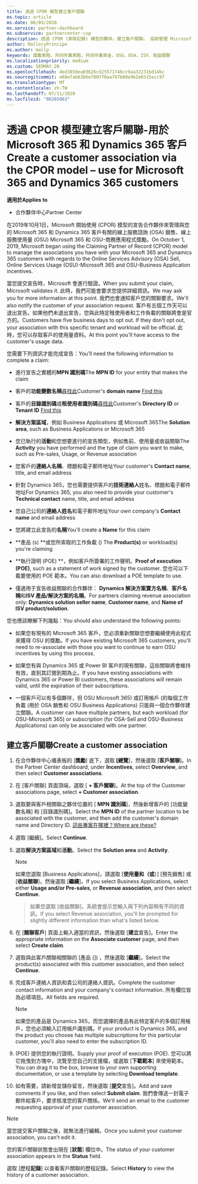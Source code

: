 ```yaml
---
title: 透過 CPOR 模型建立客戶關聯
ms.topic: article
ms.date: 06/03/2020
ms.service: partner-dashboard
ms.subservice: partnercenter-csp
description: 透過 CPOR (索取記錄) 模型的夥伴，建立客戶關聯。 協助管理 Microsoft 365 和 Dynamics 365 客戶的銷售、使用、& 獎勵。
author: MalloryPrincipe
ms.author: mallp
keywords: 獎勵索賠，共同作業索賠，共同作業資金，OSU，OSA，ISV，收益關聯
ms.localizationpriority: medium
ms.custom: SEOMAY.20
ms.openlocfilehash: ded3850ea03626cd25571746cc9aa32231bd14bc
ms.sourcegitcommit: e68e7ab63b6e7807f0aa797680e9b2e0315ecc97
ms.translationtype: MT
ms.contentlocale: zh-TW
ms.lasthandoff: 07/11/2020
ms.locfileid: "86265063"
---
```

# <a name="create-a-customer-association-via-the-cpor-model--use-for-microsoft-365-and-dynamics-365-customers"></a><span data-ttu-id="e4b3c-105">透過 CPOR 模型建立客戶關聯-用於 Microsoft 365 和 Dynamics 365 客戶</span><span class="sxs-lookup"><span data-stu-id="e4b3c-105">Create a customer association via the CPOR model – use for Microsoft 365 and Dynamics 365 customers</span></span>

<span data-ttu-id="e4b3c-106">**適用於**</span><span class="sxs-lookup"><span data-stu-id="e4b3c-106">**Applies to**</span></span>

- <span data-ttu-id="e4b3c-107">合作夥伴中心</span><span class="sxs-lookup"><span data-stu-id="e4b3c-107">Partner Center</span></span>

<span data-ttu-id="e4b3c-108">在2019年10月1日，Microsoft 開始使用 (CPOR) 模型的宣告合作夥伴來管理與您的 Microsoft 365 和 Dynamics 365 客戶有關的線上服務諮詢 (OSA) 銷售、線上服務使用量 (OSU) Microsoft 365 和 OSU-商務應用程式獎勵。</span><span class="sxs-lookup"><span data-stu-id="e4b3c-108">On October 1, 2019, Microsoft began using the Claiming Partner of Record (CPOR) model to manage the associations you have with your Microsoft 365 and Dynamics 365 customers with regards to the Online Services Advisory (OSA) Sell, Online Services Usage (OSU)-Microsoft 365 and OSU-Business Application incentives.</span></span>

<span data-ttu-id="e4b3c-109">當您提交宣告時，Microsoft 會進行驗證。</span><span class="sxs-lookup"><span data-stu-id="e4b3c-109">When you submit your claim, Microsoft validates it.</span></span> <span data-ttu-id="e4b3c-110">此時，我們可能會要求您提供詳細資訊。</span><span class="sxs-lookup"><span data-stu-id="e4b3c-110">We may ask you for more information at this point.</span></span> <span data-ttu-id="e4b3c-111">我們也會通知客戶您的關聯要求。</span><span class="sxs-lookup"><span data-stu-id="e4b3c-111">We'll also notify the customer of your association request.</span></span> <span data-ttu-id="e4b3c-112">客戶有五個工作天可以退出宣告。如果他們未退出宣告，您與此特定租使用者和工作負載的關聯將會是官方的。</span><span class="sxs-lookup"><span data-stu-id="e4b3c-112">Customers have five business days to opt out. If they don't opt out, your association with this specific tenant and workload will be official.</span></span> <span data-ttu-id="e4b3c-113">此時，您可以存取客戶的使用量資料。</span><span class="sxs-lookup"><span data-stu-id="e4b3c-113">At this point you'll have access to the customer's usage data.</span></span> 

<span data-ttu-id="e4b3c-114">您需要下列資訊才能完成宣告：</span><span class="sxs-lookup"><span data-stu-id="e4b3c-114">You'll need the following information to complete a claim:</span></span>

- <span data-ttu-id="e4b3c-115">進行宣告之實體的**MPN 識別碼**</span><span class="sxs-lookup"><span data-stu-id="e4b3c-115">The **MPN ID** for your entity that makes the claim</span></span>

- <span data-ttu-id="e4b3c-116">客戶的**功能變數名稱**[尋找此](https://docs.microsoft.com/partner-center/find-customer-domain-name)</span><span class="sxs-lookup"><span data-stu-id="e4b3c-116">Customer's **domain name** [Find this](https://docs.microsoft.com/partner-center/find-customer-domain-name)</span></span>

- <span data-ttu-id="e4b3c-117">客戶的**目錄識別碼**或**租使用者識別碼**[尋找此](https://docs.microsoft.com/partner-center/find-customer-domain-name)</span><span class="sxs-lookup"><span data-stu-id="e4b3c-117">Customer's **Directory ID** or **Tenant ID** [Find this](https://docs.microsoft.com/partner-center/find-customer-domain-name)</span></span>

- <span data-ttu-id="e4b3c-118">**解決方案區域**，例如 Business Applications 或 Microsoft 365</span><span class="sxs-lookup"><span data-stu-id="e4b3c-118">The **Solution area**, such as Business Applications or Microsoft 365</span></span>

- <span data-ttu-id="e4b3c-119">您已執行的**活動**和您想要進行的宣告類型，例如售前、使用量或收益關聯</span><span class="sxs-lookup"><span data-stu-id="e4b3c-119">The **Activity** you have performed and the type of claim you want to make, such as Pre-sales, Usage, or Revenue association</span></span>

- <span data-ttu-id="e4b3c-120">您客戶的**連絡人名稱**、標題和電子郵件地址</span><span class="sxs-lookup"><span data-stu-id="e4b3c-120">Your customer's **Contact name**, title, and email address</span></span>

- <span data-ttu-id="e4b3c-121">針對 Dynamics 365，您也需要提供客戶的**技術連絡人**姓名、標題和電子郵件地址</span><span class="sxs-lookup"><span data-stu-id="e4b3c-121">For Dynamics 365, you also need to provide your customer's **Technical contact** name, title, and email address</span></span>

- <span data-ttu-id="e4b3c-122">您自己公司的**連絡人姓名**和電子郵件地址</span><span class="sxs-lookup"><span data-stu-id="e4b3c-122">Your own company's **Contact name** and email address</span></span>

- <span data-ttu-id="e4b3c-123">您將建立此宣告的**名稱**</span><span class="sxs-lookup"><span data-stu-id="e4b3c-123">You'll create a **Name** for this claim</span></span>

- <span data-ttu-id="e4b3c-124">\*\*產品 (s) \*\*或您所索取的工作負載 () </span><span class="sxs-lookup"><span data-stu-id="e4b3c-124">The **Product(s)** or workload(s) you're claiming</span></span>

- <span data-ttu-id="e4b3c-125">\*\*執行證明 (POE) \*\*，例如客戶所簽署的工作聲明。</span><span class="sxs-lookup"><span data-stu-id="e4b3c-125">**Proof of execution (POE)**, such as a statement of work signed by the customer.</span></span> <span data-ttu-id="e4b3c-126">您也可以下載要使用的 POE 範本。</span><span class="sxs-lookup"><span data-stu-id="e4b3c-126">You can also download a POE template to use.</span></span>

- <span data-ttu-id="e4b3c-127">僅適用于宣告收益關聯的合作夥伴： **Dynamics 解決方案賣方名稱**、**客戶名稱**和**ISV 產品/解決方案的名稱**。</span><span class="sxs-lookup"><span data-stu-id="e4b3c-127">For partners claiming revenue association only: **Dynamics solution seller name**, **Customer name**, and **Name of ISV product/solution**.</span></span> 

<span data-ttu-id="e4b3c-128">您也應該瞭解下列幾點：</span><span class="sxs-lookup"><span data-stu-id="e4b3c-128">You should also understand the following points:</span></span>

- <span data-ttu-id="e4b3c-129">如果您有現有的 Microsoft 365 客戶，您必須重新關聯您想要繼續使用此程式來獲得 OSU 的獎勵。</span><span class="sxs-lookup"><span data-stu-id="e4b3c-129">If you have existing Microsoft 365 customers, you'll need to re-associate with those you want to continue to earn OSU incentives by using this process.</span></span>

- <span data-ttu-id="e4b3c-130">如果您有與 Dynamics 365 或 Power BI 客戶的現有關聯，這些關聯將會維持有效，直到其訂閱到期為止。</span><span class="sxs-lookup"><span data-stu-id="e4b3c-130">If you have existing associations with Dynamics 365 or Power BI customers, these associations will remain valid, until the expiration of their subscriptions.</span></span>

- <span data-ttu-id="e4b3c-131">一個客戶可以有多個夥伴，但 OSU Microsoft 365) 或訂用帳戶 (的每個工作負載 (用於 OSA 銷售和 OSU Business Applications) 只能與一個合作夥伴建立關聯。</span><span class="sxs-lookup"><span data-stu-id="e4b3c-131">A customer can have multiple partners, but each workload (for OSU-Microsoft 365) or subscription (for OSA-Sell and OSU-Business Applications) can only be associated with one partner.</span></span>

## <a name="create-a-customer-association"></a><span data-ttu-id="e4b3c-132">建立客戶關聯</span><span class="sxs-lookup"><span data-stu-id="e4b3c-132">Create a customer association</span></span>

1. <span data-ttu-id="e4b3c-133">在合作夥伴中心儀表板的 [**獎勵**] 底下，選取 **[總覽**]，然後選取 [**客戶關聯**]。</span><span class="sxs-lookup"><span data-stu-id="e4b3c-133">In the Partner Center dashboard, under **Incentives**, select **Overview**, and then select **Customer associations**.</span></span> 

2. <span data-ttu-id="e4b3c-134">在 [客戶關聯] 頁面頂端，選取 [ **+ 客戶關聯**]。</span><span class="sxs-lookup"><span data-stu-id="e4b3c-134">At the top of the Customer associations page, select **+ Customer association**.</span></span>

3. <span data-ttu-id="e4b3c-135">選取要與客戶相關聯之夥伴位置的 [ **MPN 識別碼**]，然後新增客戶的 [功能變數名稱] 和 [目錄識別碼]。</span><span class="sxs-lookup"><span data-stu-id="e4b3c-135">Select the **MPN ID** of the partner location to be associated with the customer, and then add the customer's domain name and Directory ID.</span></span> [<span data-ttu-id="e4b3c-136">這些專案在哪裡？</span><span class="sxs-lookup"><span data-stu-id="e4b3c-136">Where are these?</span></span>](https://docs.microsoft.com/partner-center/find-customer-domain-name)

4. <span data-ttu-id="e4b3c-137">選取 [繼續]。</span><span class="sxs-lookup"><span data-stu-id="e4b3c-137">Select **Continue**.</span></span>

5. <span data-ttu-id="e4b3c-138">選取**解決方案區域**和**活動**。</span><span class="sxs-lookup"><span data-stu-id="e4b3c-138">Select the **Solution area** and **Activity**.</span></span> 

   >[!Note]
   >
   ><span data-ttu-id="e4b3c-139">如果您選取 [Business Applications]，請選取 [**使用量和（或**）] [預先銷售] 或 [**收益關聯**]，然後選取 [**繼續**]。</span><span class="sxs-lookup"><span data-stu-id="e4b3c-139">If you select Business Applications, select either **Usage and/or Pre-sales**, or **Revenue association**, and then select **Continue**.</span></span> 

   ><span data-ttu-id="e4b3c-140">如果您選取 [收益關聯]，系統會提示您輸入與下列內容稍有不同的資訊。</span><span class="sxs-lookup"><span data-stu-id="e4b3c-140">If you select Revenue association, you'll be prompted for slightly different information than what's listed below.</span></span>

6. <span data-ttu-id="e4b3c-141">在 [**關聯客戶**] 頁面上輸入適當的資訊，然後選取 [**建立**宣告]。</span><span class="sxs-lookup"><span data-stu-id="e4b3c-141">Enter the appropriate information on the **Associate customer** page, and then select **Create claim**.</span></span>

7. <span data-ttu-id="e4b3c-142">選取與此客戶關聯相關聯的 [產品 (]) ，然後選取 [**繼續**]。</span><span class="sxs-lookup"><span data-stu-id="e4b3c-142">Select the product(s) associated with this customer association, and then select **Continue**.</span></span>

8. <span data-ttu-id="e4b3c-143">完成客戶連絡人資訊和貴公司的連絡人資訊。</span><span class="sxs-lookup"><span data-stu-id="e4b3c-143">Complete the customer contact information and your company's contact information.</span></span> <span data-ttu-id="e4b3c-144">所有欄位皆為必填項目。</span><span class="sxs-lookup"><span data-stu-id="e4b3c-144">All fields are required.</span></span> 

   >[!NOTE]
   ><span data-ttu-id="e4b3c-145">如果您的產品是 Dynamics 365，而您選擇的產品有此特定客戶的多個訂用帳戶，您也必須輸入訂用帳戶識別碼。</span><span class="sxs-lookup"><span data-stu-id="e4b3c-145">If your product is Dynamics 365, and the product you choose has multiple subscriptions for this particular customer, you'll also need to enter the subscription ID.</span></span>

9. <span data-ttu-id="e4b3c-146"> (POE) 提供您的執行證明。</span><span class="sxs-lookup"><span data-stu-id="e4b3c-146">Supply your proof of execution (POE).</span></span> <span data-ttu-id="e4b3c-147">您可以將它拖曳到方塊中，流覽至您自己的支援檔，或選取 [**下載範本**] 來使用範本。</span><span class="sxs-lookup"><span data-stu-id="e4b3c-147">You can drag it to the box, browse to your own supporting documentation, or use a template by selecting **Download template**.</span></span> 

10. <span data-ttu-id="e4b3c-148">如有需要，請新增並儲存留言，然後選取 [**提交**宣告]。</span><span class="sxs-lookup"><span data-stu-id="e4b3c-148">Add and save comments if you like, and then select **Submit claim**.</span></span> <span data-ttu-id="e4b3c-149">我們會傳送一封電子郵件給客戶，要求核准您的客戶關係。</span><span class="sxs-lookup"><span data-stu-id="e4b3c-149">We'll send an email to the customer requesting approval of your customer association.</span></span>

   >[!NOTE]
   ><span data-ttu-id="e4b3c-150">當您提交客戶關聯之後，就無法進行編輯。</span><span class="sxs-lookup"><span data-stu-id="e4b3c-150">Once you submit your customer association, you can't edit it.</span></span>

<span data-ttu-id="e4b3c-151">您的客戶關聯狀態會出現在 [**狀態**] 欄位中。</span><span class="sxs-lookup"><span data-stu-id="e4b3c-151">The status of your customer association appears in the **Status** field.</span></span>

<span data-ttu-id="e4b3c-152">選取 [歷程**記錄**] 以查看客戶關聯的歷程記錄。</span><span class="sxs-lookup"><span data-stu-id="e4b3c-152">Select **History** to view the history of a customer association.</span></span>
